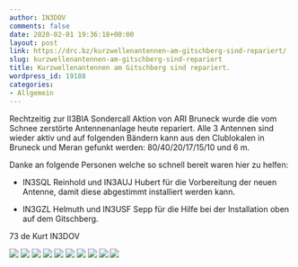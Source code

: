 ```yaml
---
author: IN3DOV
comments: false
date: 2020-02-01 19:36:18+00:00
layout: post
link: https://drc.bz/kurzwellenantennen-am-gitschberg-sind-repariert/
slug: kurzwellenantennen-am-gitschberg-sind-repariert
title: Kurzwellenantennen am Gitschberg sind repariert.
wordpress_id: 19188
categories:
- Allgemein
---
```





Rechtzeitig zur II3BIA Sondercall Aktion von ARI Bruneck wurde die vom Schnee zerstörte Antennenanlage heute repariert. Alle 3 Antennen sind wieder aktiv und auf folgenden Bändern kann aus den Clublokalen in Bruneck und Meran gefunkt werden: 80/40/20/17/15/10 und 6 m.




Danke an folgende Personen welche so schnell bereit waren hier zu helfen: 






  * IN3SQL Reinhold und IN3AUJ Hubert für die Vorbereitung der neuen Antenne, damit diese abgestimmt installiert werden kann.


  * IN3GZL Helmuth und IN3USF Sepp für die Hilfe bei der Installation oben auf dem Gitschberg.




73 de Kurt IN3DOV




![](https://drc.bz/wp-content/uploads/2020/02/091890f0-c0a8-4a60-b86e-f84f85a72f0f-225x300.jpeg) ![](https://drc.bz/wp-content/uploads/2020/02/d4d20027-ee8c-4cac-be5c-d6248d7c866a-225x300.jpeg) ![](https://drc.bz/wp-content/uploads/2020/02/eb3365dd-8f53-40e0-9c83-759eaeae1ffd-225x300.jpeg) ![](https://drc.bz/wp-content/uploads/2020/02/14577f5a-0b2f-41a9-acc1-2c676be624c9-225x300.jpeg) ![](https://drc.bz/wp-content/uploads/2020/02/1f61bc8a-39a7-4e03-a6e7-053498a295c4-225x300.jpeg) ![](https://drc.bz/wp-content/uploads/2020/02/img_1258-226x300.jpeg) ![](https://drc.bz/wp-content/uploads/2020/02/img_1257-225x300.jpeg) ![](https://drc.bz/wp-content/uploads/2020/02/img_1256-225x300.jpeg) ![](https://drc.bz/wp-content/uploads/2020/02/img_1255-225x300.jpeg) ![](https://drc.bz/wp-content/uploads/2020/02/img_1254-225x300.jpeg)



